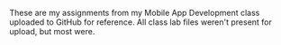 These are my assignments from my Mobile App Development class uploaded to GitHub for reference. All class lab files weren't present for upload, but most were.
